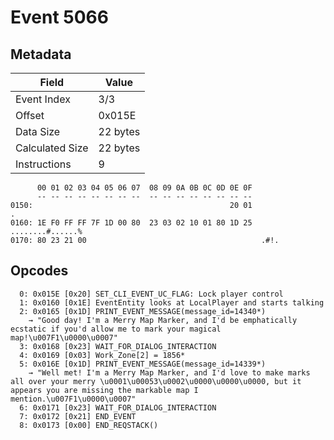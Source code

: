 # Event 5066

## Metadata

| Field           | Value    |
|-----------------|----------|
| Event Index     | 3/3      |
| Offset          | 0x015E   |
| Data Size       | 22 bytes |
| Calculated Size | 22 bytes |
| Instructions    | 9        |

```
      00 01 02 03 04 05 06 07  08 09 0A 0B 0C 0D 0E 0F
      -- -- -- -- -- -- -- --  -- -- -- -- -- -- -- --
0150:                                            20 01                 .
0160: 1E F0 FF FF 7F 1D 00 80  23 03 02 10 01 80 1D 25  ........#......%
0170: 80 23 21 00                                       .#!.            
```

## Opcodes

```
  0: 0x015E [0x20] SET_CLI_EVENT_UC_FLAG: Lock player control
  1: 0x0160 [0x1E] EventEntity looks at LocalPlayer and starts talking
  2: 0x0165 [0x1D] PRINT_EVENT_MESSAGE(message_id=14340*)
    → "Good day! I'm a Merry Map Marker, and I'd be emphatically ecstatic if you'd allow me to mark your magical map!\u007F1\u0000\u0007"
  3: 0x0168 [0x23] WAIT_FOR_DIALOG_INTERACTION
  4: 0x0169 [0x03] Work_Zone[2] = 1856*
  5: 0x016E [0x1D] PRINT_EVENT_MESSAGE(message_id=14339*)
    → "Well met! I'm a Merry Map Marker, and I'd love to make marks all over your merry \u0001\u00053\u0002\u0000\u0000\u0000, but it appears you are missing the markable map I mention.\u007F1\u0000\u0007"
  6: 0x0171 [0x23] WAIT_FOR_DIALOG_INTERACTION
  7: 0x0172 [0x21] END_EVENT
  8: 0x0173 [0x00] END_REQSTACK()
```
